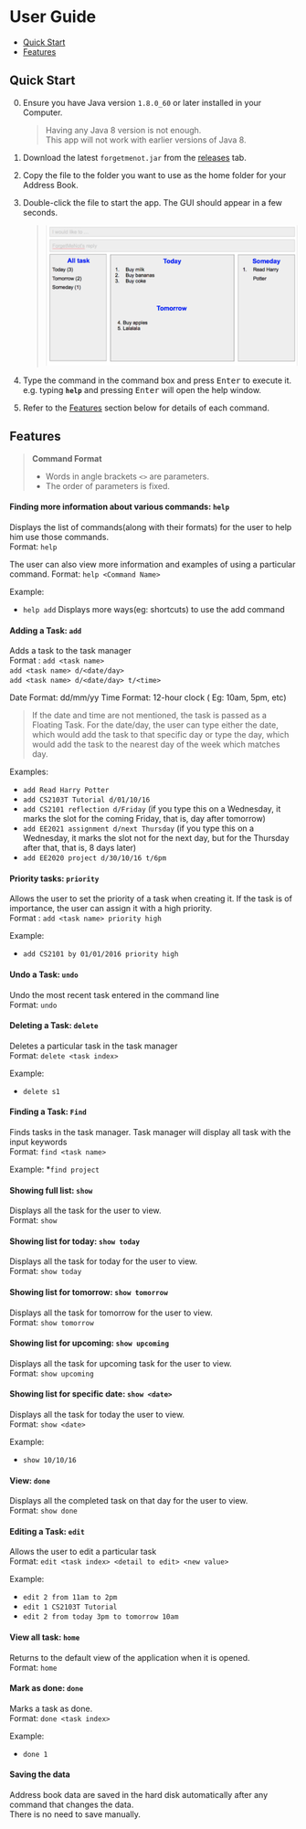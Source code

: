 # User Guide

* [Quick Start](#quick-start)
* [Features](#features)

## Quick Start

0. Ensure you have Java version `1.8.0_60` or later installed in your Computer.<br>
   > Having any Java 8 version is not enough. <br>
   This app will not work with earlier versions of Java 8.
   
1. Download the latest `forgetmenot.jar` from the [releases](../../../releases) tab.
2. Copy the file to the folder you want to use as the home folder for your Address Book.
3. Double-click the file to start the app. The GUI should appear in a few seconds. 
   > <img src="images/ForgetMeNot.png" width="600">

4. Type the command in the command box and press <kbd>Enter</kbd> to execute it. <br>
   e.g. typing **`help`** and pressing <kbd>Enter</kbd> will open the help window. 
5. Refer to the [Features](#features) section below for details of each command.<br>


## Features

> **Command Format**
> * Words in angle brackets `<>` are parameters.
> * The order of parameters is fixed.

#### Finding more information about various commands: `help`
Displays the list of commands(along with their formats) for the user to help him use those commands.<br>
Format: `help`

The user can also view more information and examples of using a particular command.
Format: `help <Command Name>`

Example:
* `help add`
Displays more ways(eg: shortcuts) to use the add command 

#### Adding a Task: `add`
Adds a task to the task manager<br>
Format : `add <task name>`<br>
   `add <task name> d/<date/day>` <br>
   `add <task name> d/<date/day> t/<time>`<br>

Date Format: dd/mm/yy
Time Format: 12-hour clock ( Eg: 10am, 5pm, etc)

> If the date and time are not mentioned, the task is passed as a Floating Task.
> For the date/day, the user can type either the date, which would add the task to that specific day or type the day, which would add the task to the nearest day of the week which matches day.

Examples:
* `add Read Harry Potter`
* `add CS2103T Tutorial d/01/10/16`
* `add CS2101 reflection d/Friday` 
  (if you type this on a Wednesday, it marks the slot for the coming Friday, that is, day after tomorrow)
* `add EE2021 assignment d/next Thursday`
  (if you type this on a Wednesday, it marks the slot not for the next day, but for the Thursday after that, that is, 8 days later)
* `add EE2020 project d/30/10/16 t/6pm`

#### Priority tasks: `priority`
Allows the user to set the priority of a task when creating it. If the task is of importance, the user can assign it with a high priority. <br>
Format : `add <task name> priority high`

Example:
* `add CS2101 by 01/01/2016 priority high`

#### Undo a Task: `undo`
Undo the most recent task entered in the command line<br>
Format: `undo`

#### Deleting a Task: `delete`
Deletes a particular task in the task manager<br>
Format: `delete <task index>`

Example:
* `delete s1`

#### Finding a Task: `Find`
Finds tasks in the task manager. Task manager will display all task with the input keywords<br>
Format: `find <task name>`

Example:
*`find project`

#### Showing full list: `show`
Displays all the task for the user to view.<br>
Format: `show`

#### Showing list for today: `show today`
Displays all the task for today for the user to view.<br>
Format: `show today`

#### Showing list for tomorrow: `show tomorrow`
Displays all the task for tomorrow for the user to view.<br>
Format: `show tomorrow`

#### Showing list for upcoming: `show upcoming`
Displays all the task for upcoming task for the user to view.<br>
Format: `show upcoming`

#### Showing list for specific date: `show <date>`
Displays all the task for today the user to view.<br>
Format: `show <date>`

Example:
* `show 10/10/16`

#### View: `done`
Displays all the completed task on that day for the user to view.<br>
Format: `show done`

#### Editing a Task: `edit`
Allows the user to edit a particular task<br>
Format: `edit <task index> <detail to edit> <new value>`

Example:
* `edit 2 from 11am to 2pm`
* `edit 1 CS2103T Tutorial`
* `edit 2 from today 3pm to tomorrow 10am`

#### View all task: `home`
Returns to the default view of the application when it is opened.<br>
Format: `home`

#### Mark as done: `done`
Marks a task as done. <br>
Format: `done <task index>`

Example:
* `done 1`


#### Saving the data 
Address book data are saved in the hard disk automatically after any command that changes the data.<br>
There is no need to save manually.

